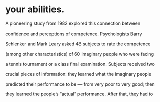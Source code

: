 # your abilities.

A pioneering study from 1982 explored this connection between

conﬁdence and perceptions of competence. Psychologists Barry

Schlenker and Mark Leary asked 48 subjects to rate the competence

(among other characteristics) of 60 imaginary people who were facing

a tennis tournament or a class ﬁnal examination. Subjects received two

crucial pieces of information: they learned what the imaginary people

predicted their performance to be — from very poor to very good; then

they learned the people’s “actual” performance. After that, they had to